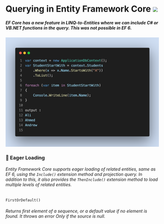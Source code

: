 # Querying in Entity Framework Core  <img src="https://media.giphy.com/media/dYsB5F09z0fYvQLm9K/giphy.gif" width="60">
##### EF Core has a new feature in LINQ-to-Entities where we can include C# or VB.NET functions in the query. This was not possible in EF 6.
<img src="img/code-snapshot.png">

### 🔴 Eager Loading
###### Entity Framework Core supports eager loading of related entities, same as EF 6, using the `Include()` extension method and projection query. In addition to this, it also provides the `ThenInclude()` extension method to load multiple levels of related entities.
`FirstOrDefault()` 
###### Returns first element of a sequence, or a default value if no element is found. It throws an error Only if the source is null.
